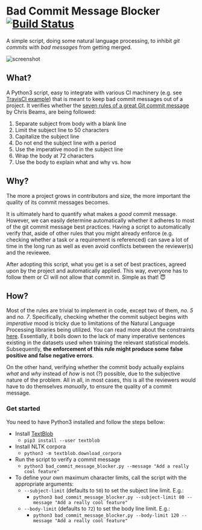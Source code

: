 # Bad Commit Message Blocker [![Build Status](https://travis-ci.org/platisd/bad-commit-message-blocker.svg?branch=master)](https://travis-ci.org/platisd/bad-commit-message-blocker)
A simple script, doing some natural language processing, to inhibit
*git commits* with *bad messages* from getting merged.

![screenshot](https://i.imgur.com/B52Qxo7.png)

## What?
A Python3 script, easy to integrate with various CI machinery
(e.g. see [TravisCI example](https://github.com/platisd/bad-commit-message-blocker/blob/master/.travis.yml))
that is meant to keep bad commit messages out of a project. It verifies
whether the [seven rules of a great Git commit message](https://chris.beams.io/posts/git-commit/)
by Chris Beams, are being followed:

1. Separate subject from body with a blank line
2. Limit the subject line to 50 characters
3. Capitalize the subject line
4. Do not end the subject line with a period
5. Use the imperative mood in the subject line
6. Wrap the body at 72 characters
7. Use the body to explain what and why vs. how

## Why?
The more a project grows in contributors and size, the more important
the quality of its commit messages becomes.

It is ultimately hard to quantify what makes a *good* commit message.
However, we can easily determine automatically whether it adheres to
most of the git commit message best practices. Having a script to
automatically verify that, aside of other rules that you might already
enforce (e.g. checking whether a task or a requirement is referenced)
can save a lot of time in the long run as well as even avoid conflicts
between the reviewer(s) and the reviewee.

After adopting this script, what you get is a set of best practices,
agreed upon by the project and automatically applied. This way,
everyone has to follow them or CI will not allow that commit in.
Simple as that! :innocent:

## How?
Most of the rules are trivial to implement in code, except two of them,
*no. 5* and *no. 7*. Specifically, checking whether the commit subject
begins with *imperative* mood is tricky due to limitations of the Natural
Language Processing libraries being utilized. You can read more about the
constraints [here](https://stackoverflow.com/a/9572724/6485320).
Essentially, it boils down to the lack of many imperative sentences
existing in the datasets used when training the relevant statistical
models. Subsequently, **the enforcement of this rule might produce some**
**false positive and false negative errors**.

On the other hand, verifying whether the commit body actually explains
*what* and *why* instead of *how* is not (?) possible, due to the
subjective nature of the problem.
All in all, in most cases, this is all the reviewers would have to do
themselves *manually*, to ensure the quality of a commit message.

### Get started
You need to have Python3 installed and follow the steps bellow:
* Install [TextBlob](https://textblob.readthedocs.io/en/dev/)
  * `pip3 install --user textblob`
* Install NLTK corpora
  * `python3 -m textblob.download_corpora`
* Run the script to verify a commit message
  * `python3 bad_commit_message_blocker.py --message "Add a really cool feature"`
* To define your own maximum character limits, call the script with the
appropriate arguments:
  * `--subject-limit` (defaults to `50`) to set the subject line limit. E.g.:
    * `python3 bad_commit_message_blocker.py --subject-limit 80 --message "Add a really cool feature"`
  * `--body-limit` (defaults to `72`) to set the body line limit. E.g.:
    *  `python3 bad_commit_message_blocker.py --body-limit 120 --message "Add a really cool feature"`